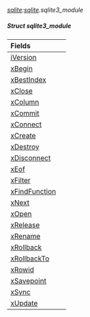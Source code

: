 _[sqlite](../../modules/sqlite/sqlite-module.md):[sqlite](../../modules/sqlite/sqlite-module.md).sqlite3\_module_
##### Struct sqlite3\_module

| Fields | |
|:---|:---|
| [iVersion](sqlite-sqlite3_module-iversion.md) |  |
| [xBegin](sqlite-sqlite3_module-xbegin.md) |  |
| [xBestIndex](sqlite-sqlite3_module-xbestindex.md) |  |
| [xClose](sqlite-sqlite3_module-xclose.md) |  |
| [xColumn](sqlite-sqlite3_module-xcolumn.md) |  |
| [xCommit](sqlite-sqlite3_module-xcommit.md) |  |
| [xConnect](sqlite-sqlite3_module-xconnect.md) |  |
| [xCreate](sqlite-sqlite3_module-xcreate.md) |  |
| [xDestroy](sqlite-sqlite3_module-xdestroy.md) |  |
| [xDisconnect](sqlite-sqlite3_module-xdisconnect.md) |  |
| [xEof](sqlite-sqlite3_module-xeof.md) |  |
| [xFilter](sqlite-sqlite3_module-xfilter.md) |  |
| [xFindFunction](sqlite-sqlite3_module-xfindfunction.md) |  |
| [xNext](sqlite-sqlite3_module-xnext.md) |  |
| [xOpen](sqlite-sqlite3_module-xopen.md) |  |
| [xRelease](sqlite-sqlite3_module-xrelease.md) |  |
| [xRename](sqlite-sqlite3_module-xrename.md) |  |
| [xRollback](sqlite-sqlite3_module-xrollback.md) |  |
| [xRollbackTo](sqlite-sqlite3_module-xrollbackto.md) |  |
| [xRowid](sqlite-sqlite3_module-xrowid.md) |  |
| [xSavepoint](sqlite-sqlite3_module-xsavepoint.md) |  |
| [xSync](sqlite-sqlite3_module-xsync.md) |  |
| [xUpdate](sqlite-sqlite3_module-xupdate.md) |  |
